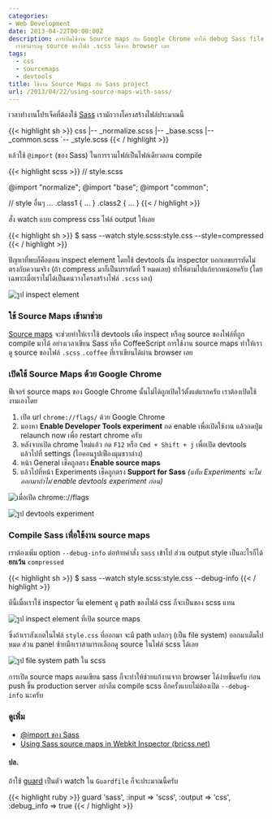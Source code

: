 ```yaml
---
categories:
- Web Development
date: 2013-04-22T00:00:00Z
description: การเปิดใช้งาน Source maps กับ Google Chrome ทำให้ debug Sass file ได้ง่ายขึ้น
  เราสามารถดู source ของไฟล์ .scss ได้จาก browser เลย
tags:
  - css
  - sourcemaps
  - devtools
title: ใช้งาน Source Maps กับ Sass project
url: /2013/04/22/using-source-maps-with-sass/
---
```


เวลาทำงานโปรเจ็คที่ต้องใช้ [Sass](http://armno.in.th/2012/05/20/setting-up-sass/) เรามักวางโครงสร้างไฟล์ประมาณนี้

{{< highlight sh >}}
css
|-- _normalize.scss
|-- _base.scss
|-- _common.scss
`-- _style.scss
{{< / highlight >}}

แล้วใช้ `@import` (ของ Sass) ในการรวมไฟล์เป็นไฟล์เดียวตอน compile

{{< highlight scss >}}
// style.scss

@import "normalize";
@import "base";
@import "common";

// style อื่นๆ ...
.class1 { ... }
.class2 { ... }
{{< / highlight >}}

สั่ง watch แบบ compress css ไฟล์ output ให้เลย

{{< highlight sh >}}
$ sass --watch style.scss:style.css --style=compressed
{{< / highlight >}}

ปัญหาที่พบก็คือตอน inspect element โดยใช้ devtools นั้น inspector บอกเลขบรรทัดไม่ตรงกับความจริง (ถ้า compress มาก็เป็นบรรทัดที่ 1 หมดเลย) ทำให้ตามไปแก้ยากหน่อยครับ (โดยเฉพาะเมื่อเราไม่ได้เป็นคนวางโครงสร้างไฟล์ `.scss` เอง)

![รูป inspect element](http://farm9.staticflickr.com/8541/8672545930_b8283fd22a_o.png)

### ใช้ Source Maps เข้ามาช่วย

[Source maps](http://www.html5rocks.com/en/tutorials/developertools/sourcemaps/) จะช่วยทำให้เราใช้ devtools เพื่อ inspect หรือดู source ของไฟล์ที่ถูก compile มาได้ อย่างเวลาเขียน Sass หรือ CoffeeScript การใช้งาน source maps ทำให้เราดู source ของไฟล์ `.scss` `.coffee` ที่เราเขียนได้ผ่าน browser เลย

### เปิดใช้ Source Maps ด้วย Google Chrome

ฟีเจอร์ source maps ของ Google Chrome นั้นไม่ได้ถูกเปิดไว้ตั้งแต่แรกครับ เราต้องเปิดใช้งานเองโดย

1. เปิด url `chrome://flags/` ด้วย Google Chrome
2. มองหา **Enable Developer Tools experiment** กด enable เพื่อเปิดใช้งาน แล้วกดปุ่ม relaunch now เพื่อ restart chrome ครับ
3. หลังจากเปิด chrome ใหม่แล้ว กด `F12` หรือ `Cmd + Shift + j` เพื่อเปิด devtools แล้วไปที่ settings (ไอคอนรูปเฟืองมุมขวาล่าง)
4. หน้า General เช็คถูกตรง **Enable source maps**
5. แล้วไปที่หน้า Experiments เช็คถูกตรง **Support for Sass** _(แท็บ Experiments จะไม่ออกมาถ้าไม่ enable devtools experiment ก่อน)_

![เมื่อเปิด chrome:://flags](http://farm9.staticflickr.com/8258/8674535858_c9c6f3207d_o.png)

![รูป devtools experiment](http://farm9.staticflickr.com/8385/8674535862_00c8abd8dc_o.png)

### Compile Sass เพื่อใช้งาน source maps

เราต้องเพิ่ม option `--debug-info` ต่อท้ายคำสั่ง `sass` เข้าไป ส่วน output style เป็นอะไรก็ได้ **ยกเว้น** `compressed`

{{< highlight sh >}}
$ sass --watch style.scss:style.css --debug-info
{{< / highlight >}}

ทีนี้เมื่อเราใช้ inspector จิ้ม element ดู path ของไฟล์ css ก็จะเป็นของ scss แทน

![รูป inspect element ที่เปิด source maps](http://farm9.staticflickr.com/8396/8673467159_8ae882f17a_o.png)

ซึ่งถ้าเราสังเกตในไฟล์ `style.css` ที่ออกมา จะมี path แปลกๆ (เป็น file system) ออกมาเต็มไปหมด ส่วน panel ซ้ายมือเราสามารถเลือกดู source ในไฟล์ scss ได้เลย

![รูป file system path ใน scss](http://farm9.staticflickr.com/8521/8673467195_04d5a595b4_z.jpg)

การเปิด source maps ตอนเขียน sass ก็จะทำให้ช่วยแก้งานจาก browser ได้ง่ายขึ้นครับ ก่อน push ขึ้น production server อย่าลืม compile scss อีกครั้งแบบไม่ต้องเปิด `--debug-info` นะครับ

### ดูเพิ่ม

- [@import ของ Sass](http://sass-lang.com/docs/yardoc/file.SASS_REFERENCE.html#import)
- [Using Sass source maps in Webkit Inspector (bricss.net)](http://bricss.net/post/33788072565/using-sass-source-maps-in-webkit-inspector)

#### ปล.

ถ้าใช้ [guard](https://github.com/guard/guard) เป็นตัว watch ใน `Guardfile` ก็จะประมาณนี้ครับ

{{< highlight ruby >}}
guard 'sass', :input => 'scss', :output => 'css', :debug_info => true
{{< / highlight >}}
